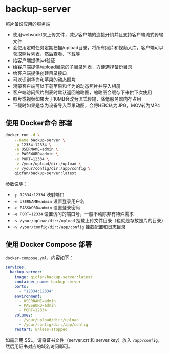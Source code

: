 # backup-server
照片备份应用的服务端
- 使用websockt来上传文件，减少客户端的连接开销并且支持客户端流式传输文件
- 会使用定时任务定期扫描/upload目录，将所有照片和视频入库，客户端可以获取照片列表，然后查看、下载等
- 给客户端提供jwt验证
- 给客户端提供/upload目录的子目录列表，方便选择备份目录
- 给客户端提供创建目录接口
- 可以识别华为和苹果的动态照片
- 鸿蒙客户端可以下载苹果和华为的动态照片并导入相册
- 客户端访问照片列表时默认返回缩略图，缩略图会缓存下来供下次使用
- 照片或视频如果大于10MB会改为流式传输，降低服务器内存占用
- 下载时如果是华为设备导入苹果动图，会将HEIC转为JPG，MOV转为MP4


## 使用 Docker命令 部署

```bash
docker run -d \
	--name backup-server \
	-p 12334:12334 \
	-e USERNAME=admin \
	-e PASSWORD=admin \
    -e PORT=12334 \
	-v /your/upload/dir:/upload \
	-v /your/config/dir:/app/config \
	qicfan/backup-server:latest
```

参数说明：
- `-p 12334:12334` 映射端口
- `-e USERNAME=admin` 设置登录用户名
- `-e PASSWORD=admin` 设置登录密码
- `-e PORT=12334` 设置访问的端口号，一般不动除非有特殊需求
- `-v /your/upload/dir:/upload` 挂载上传文件目录（也就是存放照片的目录）
- `-v /your/config/dir:/app/config` 挂载配置和日志目录

## 使用 Docker Compose 部署

`docker-compose.yml`，内容如下：

```yaml
services:
  backup-server:
    image: qicfan/backup-server:latest
    container_name: backup-server
    ports:
      - "12334:12334"
    environment:
      - USERNAME=admin
      - PASSWORD=admin
      - PORT=12334
    volumes:
      - /your/upload/dir:/upload
      - /your/config/dir:/app/config
    restart: unless-stopped
```

如需启用 SSL，请将证书文件（server.crt 和 server.key）放入 `/app/config`，然后用证书对应的域名访问即可。
